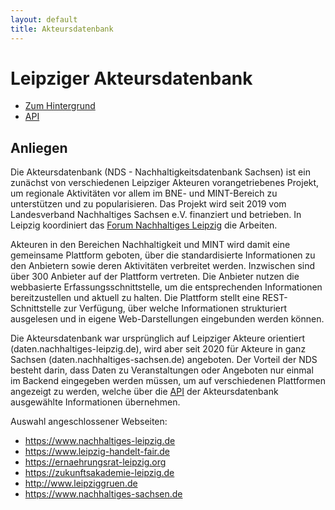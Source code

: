 ```yaml
---
layout: default
title: Akteursdatenbank
---
```


# Leipziger Akteursdatenbank

- [Zum Hintergrund](Akteursdatenbank_Hintergrund)
- [API](Akteursdatenbank_API)

## Anliegen

Die Akteursdatenbank (NDS - Nachhaltigkeitsdatenbank Sachsen) ist ein zunächst
von verschiedenen Leipziger Akteuren vorangetriebenes Projekt, um regionale
Aktivitäten vor allem im BNE- und MINT-Bereich zu unterstützen und zu
popularisieren.  Das Projekt wird seit 2019 vom Landesverband Nachhaltiges
Sachsen e.V. finanziert und betrieben. In Leipzig koordiniert das
[Forum Nachhaltiges Leipzig](https://www.nachhaltiges-leipzig.de/) die
Arbeiten.

Akteuren in den Bereichen Nachhaltigkeit und MINT wird damit eine gemeinsame
Plattform geboten, über die standardisierte Informationen zu den Anbietern
sowie deren Aktivitäten verbreitet werden. Inzwischen sind über 300 Anbieter
auf der Plattform vertreten. Die Anbieter nutzen die webbasierte
Erfassungsschnittstelle, um die entsprechenden Informationen bereitzustellen
und aktuell zu halten. Die Plattform stellt eine REST-Schnittstelle zur
Verfügung, über welche Informationen strukturiert ausgelesen und in eigene
Web-Darstellungen eingebunden werden können.

Die Akteursdatenbank war ursprünglich auf Leipziger Akteure orientiert
(daten.nachhaltiges-leipzig.de), wird aber seit 2020 für Akteure in ganz
Sachsen (daten.nachhaltiges-sachsen.de) angeboten.  Der Vorteil der NDS
besteht darin, dass Daten zu Veranstaltungen oder Angeboten nur einmal im
Backend eingegeben werden müssen, um auf verschiedenen Plattformen angezeigt
zu werden, welche über die [API](Akteursdatenbank_API) der Akteursdatenbank
ausgewählte Informationen übernehmen.

Auswahl angeschlossener Webseiten:
- <https://www.nachhaltiges-leipzig.de>
- <https://www.leipzig-handelt-fair.de>
- <https://ernaehrungsrat-leipzig.org>
- <https://zukunftsakademie-leipzig.de>
- <http://www.leipziggruen.de>
- <https://www.nachhaltiges-sachsen.de>


